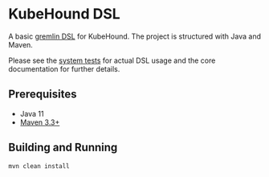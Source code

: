 # KubeHound DSL

A basic [gremlin DSL](http://tinkerpop.apache.org/docs/3.6.2/reference/#dsl) for KubeHound. The project is
structured with Java and Maven.

Please see the [system tests](../../../../../test/system/graph_dsl_test.go) for actual DSL usage and the core documentation for further details.

## Prerequisites

+ Java 11
+ [Maven 3.3+](https://maven.apache.org/)

## Building and Running

```bash
mvn clean install
```

